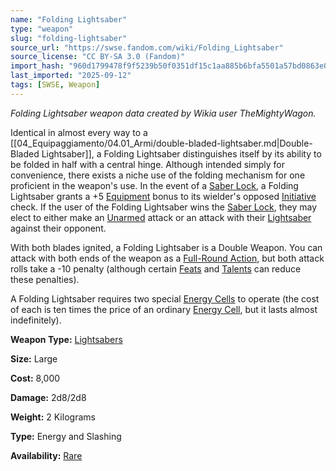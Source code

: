 ```yaml
---
name: "Folding Lightsaber"
type: "weapon"
slug: "folding-lightsaber"
source_url: "https://swse.fandom.com/wiki/Folding_Lightsaber"
source_license: "CC BY-SA 3.0 (Fandom)"
import_hash: "960d1799478f9f5239b50f0351df15c1aa885b6bfa5501a57bd0863e09cccebb"
last_imported: "2025-09-12"
tags: [SWSE, Weapon]
---
```

*Folding Lightsaber weapon data created by Wikia user TheMightyWagon.*

Identical in almost every way to a [[04_Equipaggiamento/04.01_Armi/double-bladed-lightsaber.md|Double-Bladed Lightsaber]], a Folding Lightsaber distinguishes itself by its ability to be folded in half with a central hinge. Although intended simply for convenience, there exists a niche use of the folding mechanism for one proficient in the weapon's use. In the event of a [Saber Lock](https://swse.fandom.com/wiki/Saber_Lock), a Folding Lightsaber grants a +5 [Equipment](https://swse.fandom.com/wiki/Equipment) bonus to its wielder's opposed [Initiative](https://swse.fandom.com/wiki/Initiative) check. If the user of the Folding Lightsaber wins the [Saber Lock](https://swse.fandom.com/wiki/Saber_Lock), they may elect to either make an [Unarmed](https://swse.fandom.com/wiki/Unarmed) attack or an attack with their [Lightsaber](https://swse.fandom.com/wiki/Lightsaber) against their opponent.

With both blades ignited, a Folding Lightsaber is a Double Weapon. You can attack with both ends of the weapon as a [Full-Round Action](https://swse.fandom.com/wiki/Full-Round_Action), but both attack rolls take a -10 penalty (although certain [Feats](https://swse.fandom.com/wiki/Feats) and [Talents](https://swse.fandom.com/wiki/Talents) can reduce these penalties).

A Folding Lightsaber requires two special [Energy Cells](https://swse.fandom.com/wiki/Energy_Cells) to operate (the cost of each is ten times the price of an ordinary [Energy Cell](https://swse.fandom.com/wiki/Energy_Cell), but it lasts almost indefinitely).

**Weapon Type:** [Lightsabers](https://swse.fandom.com/wiki/Lightsabers)

**Size:** Large

**Cost:** 8,000

**Damage:** 2d8/2d8

**Weight:** 2 Kilograms

**Type:** Energy and Slashing

**Availability:** [Rare](https://swse.fandom.com/wiki/Rare)